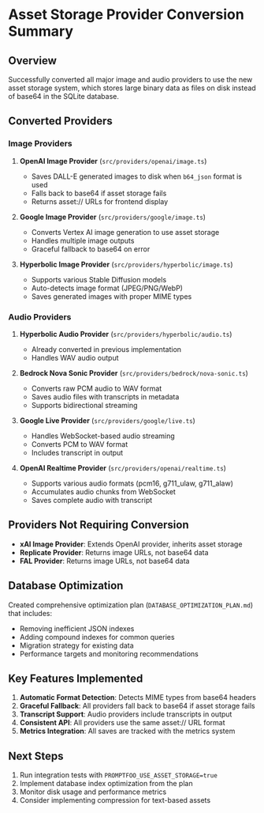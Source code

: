 # Asset Storage Provider Conversion Summary

## Overview
Successfully converted all major image and audio providers to use the new asset storage system, which stores large binary data as files on disk instead of base64 in the SQLite database.

## Converted Providers

### Image Providers
1. **OpenAI Image Provider** (`src/providers/openai/image.ts`)
   - Saves DALL-E generated images to disk when `b64_json` format is used
   - Falls back to base64 if asset storage fails
   - Returns asset:// URLs for frontend display

2. **Google Image Provider** (`src/providers/google/image.ts`)
   - Converts Vertex AI image generation to use asset storage
   - Handles multiple image outputs
   - Graceful fallback to base64 on error

3. **Hyperbolic Image Provider** (`src/providers/hyperbolic/image.ts`)
   - Supports various Stable Diffusion models
   - Auto-detects image format (JPEG/PNG/WebP)
   - Saves generated images with proper MIME types

### Audio Providers
1. **Hyperbolic Audio Provider** (`src/providers/hyperbolic/audio.ts`)
   - Already converted in previous implementation
   - Handles WAV audio output

2. **Bedrock Nova Sonic Provider** (`src/providers/bedrock/nova-sonic.ts`)
   - Converts raw PCM audio to WAV format
   - Saves audio files with transcripts in metadata
   - Supports bidirectional streaming

3. **Google Live Provider** (`src/providers/google/live.ts`)
   - Handles WebSocket-based audio streaming
   - Converts PCM to WAV format
   - Includes transcript in output

4. **OpenAI Realtime Provider** (`src/providers/openai/realtime.ts`)
   - Supports various audio formats (pcm16, g711_ulaw, g711_alaw)
   - Accumulates audio chunks from WebSocket
   - Saves complete audio with transcript

## Providers Not Requiring Conversion
- **xAI Image Provider**: Extends OpenAI provider, inherits asset storage
- **Replicate Provider**: Returns image URLs, not base64 data
- **FAL Provider**: Returns image URLs, not base64 data

## Database Optimization
Created comprehensive optimization plan (`DATABASE_OPTIMIZATION_PLAN.md`) that includes:
- Removing inefficient JSON indexes
- Adding compound indexes for common queries
- Migration strategy for existing data
- Performance targets and monitoring recommendations

## Key Features Implemented
1. **Automatic Format Detection**: Detects MIME types from base64 headers
2. **Graceful Fallback**: All providers fall back to base64 if asset storage fails
3. **Transcript Support**: Audio providers include transcripts in output
4. **Consistent API**: All providers use the same asset:// URL format
5. **Metrics Integration**: All saves are tracked with the metrics system

## Next Steps
1. Run integration tests with `PROMPTFOO_USE_ASSET_STORAGE=true`
2. Implement database index optimization from the plan
3. Monitor disk usage and performance metrics
4. Consider implementing compression for text-based assets